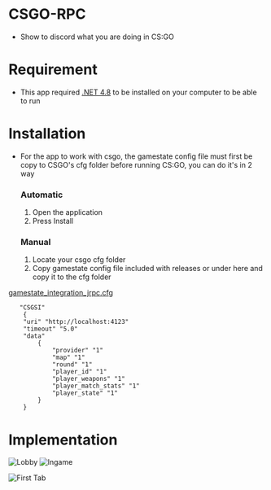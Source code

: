 # CSGO-RPC
- Show to discord what you are doing in CS:GO

# Requirement
- This app required [.NET 4.8](https://dotnet.microsoft.com/download/dotnet-framework/net48) to be installed on your computer to be able to run

# Installation
- For the app to work with csgo, the gamestate config file must first be copy to CSGO's cfg folder before running CS:GO, you can do it's in 2 way
  ### Automatic 
  1. Open the application
  2. Press Install
  ### Manual
  1. Locate your csgo cfg folder
  2. Copy gamestate config file included with releases or under here and copy it to the cfg folder

 [gamestate_integration_jrpc.cfg](https://github.com/Johnnymc2001/CSGO-RPC/blob/master/gamestate_integration_jrpc.cfg)
       
       "CSGSI" 
        { 
        "uri" "http://localhost:4123" 
        "timeout" "5.0" 
        "data" 
            { 
                "provider" "1" 
                "map" "1" 
                "round" "1" 
                "player_id" "1" 
                "player_weapons" "1" 
                "player_match_stats" "1" 
                "player_state" "1" 
            } 
        }

  

# Implementation

![Lobby](https://i.imgur.com/1xgCMOD.png)
![Ingame](https://i.imgur.com/D2DyXHc.png)

![First Tab](https://i.imgur.com/zNGTdEm.png)

